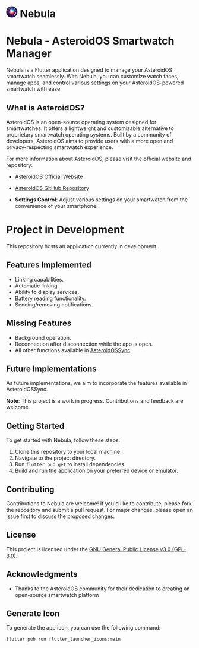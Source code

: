 # <img src="assets/images/icon.png" alt="Nebula Icon" width="30" height="30" /> Nebula


# Nebula - AsteroidOS Smartwatch Manager

Nebula is a Flutter application designed to manage your AsteroidOS smartwatch seamlessly. With Nebula, you can customize watch faces, manage apps, and control various settings on your AsteroidOS-powered smartwatch with ease.

## What is AsteroidOS?

AsteroidOS is an open-source operating system designed for smartwatches. It offers a lightweight and customizable alternative to proprietary smartwatch operating systems. Built by a community of developers, AsteroidOS aims to provide users with a more open and privacy-respecting smartwatch experience.

For more information about AsteroidOS, please visit the official website and repository:
- [AsteroidOS Official Website](https://asteroidos.org/)
- [AsteroidOS GitHub Repository](https://github.com/AsteroidOS)

- **Settings Control**: Adjust various settings on your smartwatch from the convenience of your smartphone.

# Project in Development

This repository hosts an application currently in development. 

## Features Implemented
- Linking capabilities.
- Automatic linking.
- Ability to display services.
- Battery reading functionality.
- Sending/removing notifications.

## Missing Features
- Background operation.
- Reconnection after disconnection while the app is open.
- All other functions available in [AsteroidOSSync](https://github.com/AsteroidOS/AsteroidOSSync).

## Future Implementations
As future implementations, we aim to incorporate the features available in AsteroidOSSync.

**Note**: This project is a work in progress. Contributions and feedback are welcome.

## Getting Started

To get started with Nebula, follow these steps:
1. Clone this repository to your local machine.
2. Navigate to the project directory.
3. Run `flutter pub get` to install dependencies.
4. Build and run the application on your preferred device or emulator.

## Contributing

Contributions to Nebula are welcome! If you'd like to contribute, please fork the repository and submit a pull request. For major changes, please open an issue first to discuss the proposed changes.

## License

This project is licensed under the [GNU General Public License v3.0 (GPL-3.0)](LICENSE).


## Acknowledgments

- Thanks to the AsteroidOS community for their dedication to creating an open-source smartwatch platform


## Generate Icon

To generate the app icon, you can use the following command:

```bash
flutter pub run flutter_launcher_icons:main
